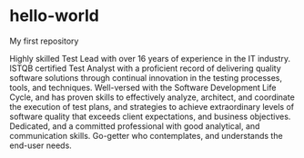 # hello-world
My first repository

Highly skilled Test Lead with over 16 years of experience in the IT industry. ISTQB certified Test Analyst with a proficient record of delivering quality software solutions through continual innovation in the testing processes, tools, and techniques. Well-versed with the Software Development Life Cycle, and has proven skills to effectively analyze, architect, and coordinate the execution of test plans, and strategies to achieve extraordinary levels of software quality that exceeds client expectations, and business objectives. Dedicated, and a committed professional with good analytical, and communication skills. Go-getter who contemplates, and understands the end-user needs. 
